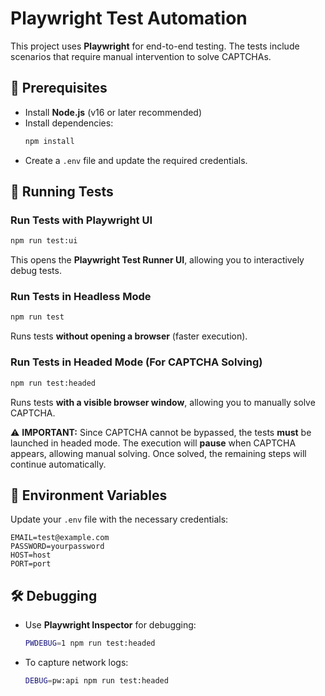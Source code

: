# Playwright Test Automation

This project uses **Playwright** for end-to-end testing. The tests include scenarios that require manual intervention to solve CAPTCHAs.

## 📌 Prerequisites
- Install **Node.js** (v16 or later recommended)
- Install dependencies:
  ```sh
  npm install
  ```
- Create a `.env` file and update the required credentials.

## 🚀 Running Tests

### **Run Tests with Playwright UI**
```sh
npm run test:ui
```
This opens the **Playwright Test Runner UI**, allowing you to interactively debug tests.

### **Run Tests in Headless Mode**
```sh
npm run test
```
Runs tests **without opening a browser** (faster execution).

### **Run Tests in Headed Mode (For CAPTCHA Solving)**
```sh
npm run test:headed
```
Runs tests **with a visible browser window**, allowing you to manually solve CAPTCHA.

⚠️ **IMPORTANT:** Since CAPTCHA cannot be bypassed, the tests **must** be launched in headed mode. The execution will **pause** when CAPTCHA appears, allowing manual solving. Once solved, the remaining steps will continue automatically.

## 🔑 Environment Variables
Update your `.env` file with the necessary credentials:
```env
EMAIL=test@example.com
PASSWORD=yourpassword
HOST=host
PORT=port
```

## 🛠 Debugging
- Use **Playwright Inspector** for debugging:
  ```sh
  PWDEBUG=1 npm run test:headed
  ```
- To capture network logs:
  ```sh
  DEBUG=pw:api npm run test:headed
  ```

